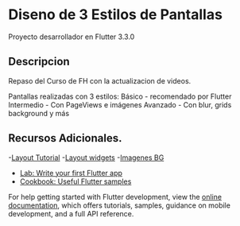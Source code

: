 # Diseno de 3 Estilos de Pantallas 

Proyecto desarrollador en Flutter 3.3.0

## Descripcion

Repaso del Curso de FH con la actualizacion de videos.

Pantallas realizadas con 3 estilos:
Básico - recomendado por Flutter 
Intermedio - Con PageViews e imágenes
Avanzado - Con blur, grids background y más

## Recursos Adicionales.

-[Layout Tutorial](https://docs.flutter.dev/development/ui/layout/tutorial)
-[Layout widgets](https://docs.flutter.dev/development/ui/widgets/layout)
-[Imagenes BG](https://www.google.com/search?q=landscape+image&rlz=1C5CHFA_enHN731HN731&source=lnms&tbm=isch&sa=X&ved=0ahUKEwidlcCYi-zhAhXjp1kKHc1WCRsQ_AUIDigB&biw=1745&bih=888#imgrc=HDqdfWmy9KQdUM:)


- [Lab: Write your first Flutter app](https://docs.flutter.dev/get-started/codelab)
- [Cookbook: Useful Flutter samples](https://docs.flutter.dev/cookbook)

For help getting started with Flutter development, view the
[online documentation](https://docs.flutter.dev/), which offers tutorials,
samples, guidance on mobile development, and a full API reference.
